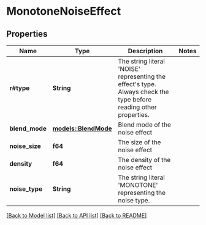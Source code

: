 # MonotoneNoiseEffect

## Properties

Name | Type | Description | Notes
------------ | ------------- | ------------- | -------------
**r#type** | **String** | The string literal 'NOISE' representing the effect's type. Always check the type before reading other properties. | 
**blend_mode** | [**models::BlendMode**](BlendMode.md) | Blend mode of the noise effect | 
**noise_size** | **f64** | The size of the noise effect | 
**density** | **f64** | The density of the noise effect | 
**noise_type** | **String** | The string literal 'MONOTONE' representing the noise type. | 

[[Back to Model list]](../README.md#documentation-for-models) [[Back to API list]](../README.md#documentation-for-api-endpoints) [[Back to README]](../README.md)


